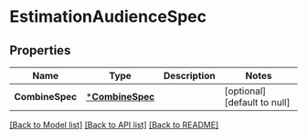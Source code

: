 # EstimationAudienceSpec

## Properties
Name | Type | Description | Notes
------------ | ------------- | ------------- | -------------
**CombineSpec** | [***CombineSpec**](combine_spec.md) |  | [optional] [default to null]

[[Back to Model list]](../README.md#documentation-for-models) [[Back to API list]](../README.md#documentation-for-api-endpoints) [[Back to README]](../README.md)


